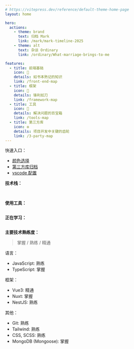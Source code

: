 ```yaml
---
# https://vitepress.dev/reference/default-theme-home-page
layout: home

hero:
  actions:
    - theme: brand
      text: 归档 Mark
      link: /mark/mark-timeline-2025
    - theme: alt
      text: 杂谈 Ordinary
      link: /ordinary/What-marriage-brings-to-me

features:
  - title: 前端基础
    icon: 📘
    details: 如书本熟记的知识
    link: /front-end-map
  - title: 框架
    icon: 🔪
    details: 锋利如刀
    link: /framework-map
  - title: 工具
    icon: 🧰
    details: 解决问题的百宝箱
    link: /tools-map
  - title: 第三方库
    icon: ⚙️
    details: 项目开发中关键的齿轮
    link: /3-party-map
---
```


<script setup>
import { computed } from 'vue'
import { useData } from 'vitepress'
import NewBlogs from './.vitepress/theme/views/newBlogs.vue'

const { isDark } = useData()
const skillLinkNo1 = computed(() => `https://skillicons.dev/icons?theme=${isDark.value ? 'light' : 'dark'}&i=js,ts,scss,tailwind,vue,vite`)
const skillLinkNo2 = computed(() => `https://skillicons.dev/icons?theme=${isDark.value ? 'light' : 'dark'}&i=nuxtjs,nestjs,pinia,git,mongodb,nodejs`)
const skillLinkNo3 = computed(() => `https://skillicons.dev/icons?theme=${isDark.value ? 'light' : 'dark'}&i=npm,pnpm,yarn`)

const toolLink = computed(() => `https://skillicons.dev/icons?theme=${isDark.value ? 'light' : 'dark'}&i=apple,github,gitlab,vscode,gmail,md`)
const learningLink = computed(() => `https://skillicons.dev/icons?theme=${isDark.value ? 'light' : 'dark'}&i=mysql,docker`)
</script>

<new-blogs />

快速入口：

- [颜色选择](/css/amazing-color)
- [第三方库归档](/3-party-library/marked-library)
- [vscode 配置](/config/setting-vscode)

**技术栈：**

  <img :src="skillLinkNo1" class="mb-[20px]" />
  <img :src="skillLinkNo2" class="mb-[20px]" />
  <img :src="skillLinkNo3" />

**使用工具：**

<img  :src="toolLink" />

**正在学习：**

<img  :src="learningLink" />

**主要技术熟练度：**

> 掌握 / 熟练 / 精通

语言：

- JavaScript: 熟练
- TypeScript: 掌握

框架：

- Vue3: 精通
- Nuxt: 掌握
- NestJS: 熟练

其他：

- Git: 熟练
- Tailwind: 熟练
- CSS, SCSS: 熟练
- MongoDB (Mongoose): 掌握

